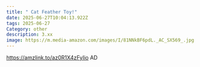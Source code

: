 ```yaml
---
title: " Cat Feather Toy!"
date: 2025-06-27T10:04:13.922Z
tags: 2025-06-27
Category: other
description: 3.xx
image: https://m.media-amazon.com/images/I/81NNkBF6pdL._AC_SX569_.jpg
---
```

https://amzlink.to/az0R1X4zFyIio
AD
